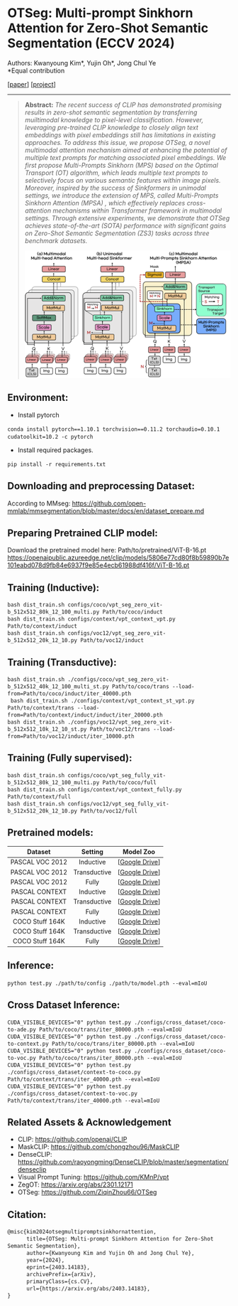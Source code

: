 # OTSeg: Multi-prompt Sinkhorn Attention for Zero-Shot Semantic Segmentation (ECCV 2024)

Authors: Kwanyoung Kim*, Yujin Oh*, Jong Chul Ye   
*Equal contribution

[[paper](https://arxiv.org/pdf/2403.14183)] [[project](https://cubeyoung.github.io/OTSeg_project/)] 

---

> **Abstract:** *The recent success of CLIP has demonstrated promising results in zero-shot semantic segmentation by transferring muiltimodal knowledge to pixel-level classification. However, leveraging pre-trained CLIP knowledge to closely align text embeddings with pixel embeddings still has limitations in existing approaches. To address this issue, we propose OTSeg, a novel multimodal attention mechanism aimed at enhancing the potential of multiple text prompts for matching associated pixel embeddings. We first propose Multi-Prompts Sinkhorn (MPS) based on the Optimal Transport (OT) algorithm, which leads multiple text prompts to selectively focus on various semantic features within image pixels. Moreover, inspired by the success of Sinkformers in unimodal settings, we introduce the extension of MPS, called Multi-Prompts Sinkhorn Attention (MPSA) , which effectively replaces cross-attention mechanisms within Transformer framework in multimodal settings. Through extensive experiments, we demonstrate that OTSeg achieves state-of-the-art (SOTA) performance with significant gains on Zero-Shot Semantic Segmentation (ZS3) tasks across three benchmark datasets.* 
>
> <p align="center">
> <img width="800" src="figs/OT-attention.png">
> </p>


## Environment:

- Install pytorch

 `conda install pytorch==1.10.1 torchvision==0.11.2 torchaudio=0.10.1 cudatoolkit=10.2 -c pytorch`

- Install required packages.

 `pip install -r requirements.txt`

## Downloading and preprocessing Dataset:
According to MMseg: https://github.com/open-mmlab/mmsegmentation/blob/master/docs/en/dataset_prepare.md

## Preparing Pretrained CLIP model:
Download the pretrained model here: Path/to/pretrained/ViT-B-16.pt
https://openaipublic.azureedge.net/clip/models/5806e77cd80f8b59890b7e101eabd078d9fb84e6937f9e85e4ecb61988df416f/ViT-B-16.pt

## Training (Inductive):
 ```shell
 bash dist_train.sh configs/coco/vpt_seg_zero_vit-b_512x512_80k_12_100_multi.py Path/to/coco/induct
 bash dist_train.sh configs/context/vpt_context_vpt.py Path/to/context/induct
 bash dist_train.sh configs/voc12/vpt_seg_zero_vit-b_512x512_20k_12_10.py Path/to/voc12/induct
 ```

## Training (Transductive):
 ```shell
 bash dist_train.sh ./configs/coco/vpt_seg_zero_vit-b_512x512_40k_12_100_multi_st.py Path/to/coco/trans --load-from=Path/to/coco/induct/iter_40000.pth
  bash dist_train.sh ./configs/context/vpt_context_st_vpt.py Path/to/context/trans --load-from=Path/to/context/induct/induct/iter_20000.pth
 bash dist_train.sh ./configs/voc12/vpt_seg_zero_vit-b_512x512_10k_12_10_st.py Path/to/voc12/trans --load-from=Path/to/voc12/induct/iter_10000.pth
 ```

## Training (Fully supervised):
 ```shell
 bash dist_train.sh configs/coco/vpt_seg_fully_vit-b_512x512_80k_12_100_multi.py Path/to/coco/full
 bash dist_train.sh configs/context/vpt_context_fully.py Path/to/context/full
 bash dist_train.sh configs/voc12/vpt_seg_fully_vit-b_512x512_20k_12_10.py Path/to/voc12/full
 ```

## Pretrained models:

|     Dataset     |   Setting    |    Model Zoo   |
| :-------------: | :---------:  | :----------------------------------------------------------: |
| PASCAL VOC 2012 |  Inductive   |  [[Google Drive](https://drive.google.com/)] |
| PASCAL VOC 2012 | Transductive |  [[Google Drive](https://drive.google.com/)] |
| PASCAL VOC 2012 |    Fully     |  [[Google Drive](https://drive.google.com/)] |
| PASCAL CONTEXT  |  Inductive   |  [[Google Drive](https://drive.google.com/)] |
| PASCAL CONTEXT  | Transductive |  [[Google Drive](https://drive.google.com/)] |
| PASCAL CONTEXT  |    Fully     |  [[Google Drive](https://drive.google.com/)] |
| COCO Stuff 164K |  Inductive   |  [[Google Drive](https://drive.google.com/)] |
| COCO Stuff 164K | Transductive |  [[Google Drive](https://drive.google.com/)] |
| COCO Stuff 164K |    Fully     |  [[Google Drive](https://drive.google.com/)] |

## Inference:
 `python test.py ./path/to/config ./path/to/model.pth --eval=mIoU`

## Cross Dataset Inference:
```shell
CUDA_VISIBLE_DEVICES="0" python test.py ./configs/cross_dataset/coco-to-ade.py Path/to/coco/trans/iter_80000.pth --eval=mIoU
CUDA_VISIBLE_DEVICES="0" python test.py ./configs/cross_dataset/coco-to-context.py Path/to/coco/trans/iter_80000.pth --eval=mIoU
CUDA_VISIBLE_DEVICES="0" python test.py ./configs/cross_dataset/coco-to-voc.py Path/to/coco/trans/iter_80000.pth --eval=mIoU
CUDA_VISIBLE_DEVICES="0" python test.py ./configs/cross_dataset/context-to-coco.py Path/to/context/trans/iter_40000.pth --eval=mIoU
CUDA_VISIBLE_DEVICES="0" python test.py ./configs/cross_dataset/context-to-voc.py Path/to/context/trans/iter_40000.pth --eval=mIoU
```

## Related Assets \& Acknowledgement
 - CLIP:  https://github.com/openai/CLIP
 - MaskCLIP: https://github.com/chongzhou96/MaskCLIP
 - DenseCLIP: https://github.com/raoyongming/DenseCLIP/blob/master/segmentation/denseclip
 - Visual Prompt Tuning: https://github.com/KMnP/vpt
 - ZegOT: https://arxiv.org/abs/2301.12171
 - OTSeg: https://github.com/ZiqinZhou66/OTSeg
 
## Citation:
```
@misc{kim2024otsegmultipromptsinkhornattention,
      title={OTSeg: Multi-prompt Sinkhorn Attention for Zero-Shot Semantic Segmentation}, 
      author={Kwanyoung Kim and Yujin Oh and Jong Chul Ye},
      year={2024},
      eprint={2403.14183},
      archivePrefix={arXiv},
      primaryClass={cs.CV},
      url={https://arxiv.org/abs/2403.14183}, 
}
```
